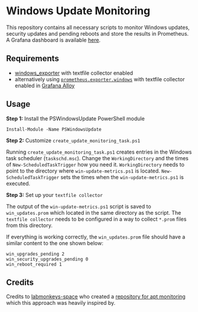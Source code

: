 # Windows Update Monitoring
This repository contains all necessary scripts to monitor Windows updates, security updates and pending reboots and store the results in Prometheus. A Grafana dashboard is available [here](https://grafana.com/grafana/dashboards/23172-updates-windows/).

## Requirements
- [windows_exporter](https://github.com/prometheus-community/windows_exporter) with textfile collector enabled
- alternatively using [`prometheus.exporter.windows`](https://grafana.com/docs/alloy/latest/reference/components/prometheus/prometheus.exporter.windows/) with textfile collector enabled in [Grafana Alloy](https://github.com/grafana/alloy)

## Usage

**Step 1:** Install the PSWindowsUpdate PowerShell module
```
Install-Module -Name PSWindowsUpdate
```

**Step 2:** Customize `create_update_monitoring_task.ps1`

Running `create_update_monitoring_task.ps1` creates entries in the Windows task scheduler (`taskschd.msc`).
Change the `WorkingDirectory` and the times of `New-ScheduledTaskTrigger` how you need it. `WorkingDirectory` needs to point to the directory where `win-update-metrics.ps1` is located. `New-ScheduledTaskTrigger` sets the times when the `win-update-metrics.ps1` is executed.

**Step 3:** Set up your `textfile collector`

The output of the `win-update-metrics.ps1` script is saved to `win_updates.prom` which located in the same directory as the script. The `textfile collector` needs to be configured in a way to collect `*.prom` files from this directory.

If everything is working correctly, the `win_updates.prom` file should have a similar content to the one shown below:
```
win_upgrades_pending 2
win_security_upgrades_pending 0
win_reboot_required 1
```

## Credits
Credits to [labmonkeys-space](https://github.com/labmonkeys-space) who created a [repository for apt monitoring](https://github.com/labmonkeys-space/apt-prometheus) which this approach was heavily inspired by.